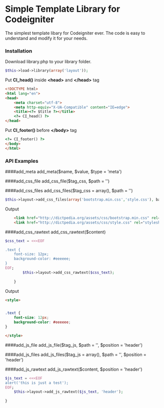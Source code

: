 
# Simple Template Library for Codeigniter

The simplest template libary for Codeigniter ever. The code is easy to understand and modify it for your needs.

### Installation

Download library.php to your library folder.

```php
$this->load->library(array('layout'));
```
Put **CI_head()** inside **&lt;head&gt;** and **&lt;/head&gt;** tag 
```html
<!DOCTYPE html>
<html lang="en">
<head>
	<meta charset="utf-8">
	<meta http-equiv="X-UA-Compatible" content="IE=edge">
	<title><?= $title ?></title>
	<?= CI_head() ?>
</head>
```

Put **CI_footer()** before **&lt;/body&gt;** tag 
```html
<?= CI_footer() ?>
</body>
</html>
```

### API Examples


####add_meta
add_meta($name, $value, $type = 'meta')

####add_css_file
add_css_file($tag_css, $path = '')

####add_css_files
add_css_files($tag_css = array(), $path = '')

```php
$this->layout->add_css_files(array('bootstrap.min.css','style.css'), base_url().'assets/css/');
```
Output
```html
    <link href="http://dictpedia.org/assets/css/bootstrap.min.css" rel="stylesheet" />
    <link href="http://dictpedia.org/assets/css/style.css" rel="stylesheet" />
```

####add_css_rawtext
add_css_rawtext($content)

```php
$css_text = <<<EOF

.text {
	font-size: 12px;
	background-color: #eeeeee;
}
EOF;
		$this->layout->add_css_rawtext($css_text);
		
	}
```
Output
```html
<style>


.text {
	font-size: 12px;
	background-color: #eeeeee;
}

</style>
```

####add_js_file
add_js_file($tag_js, $path = '', $position = 'header')

####add_js_files
add_js_files($tag_js = array(), $path = '', $position = 'header')

####add_js_rawtext
add_js_rawtext($content, $position = 'header')

```php
$js_text = <<<EOF
alert('this is just a test');
EOF;
	$this->layout->add_js_rawtext($js_text, 'header');
		
}
```
